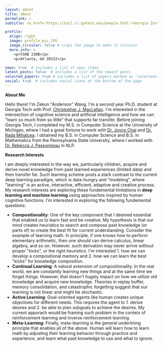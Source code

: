 ```yaml
---
layout: about
title: about
permalink: /
subtitle: <a href='https://tail.cc.gatech.edu/people.html'>Georgia Institute of Technology</a>

profile:
  align: right
  image: profile_pic.JPG
  image_circular: false # crops the image to make it circular
  more_info: >
    <p>TSRB 230B</p>
    <p>Atlanta, GA 30332</p>

news: true  # includes a list of news items
latest_posts: false  # includes a list of the newest posts
selected_papers: true # includes a list of papers marked as "selected={true}"
social: true  # includes social icons at the bottom of the page
---
```

**About Me**

Hello there! I'm Zekun "Anderson" Wang. I'm a second year Ph.D. student at Georgia Tech with Prof. [Christopher J. MacLellan](https://chrismaclellan.com/). I'm interested in the intersection of cognitive science and artificial intelligence and how we can "learn so much from so little" that supports far transfer. Before joining Georgia Tech, I completed my M.S. in Computer Science at the University of Michigan, where I had a great fortune to work with [Dr. Joyce Chai](https://web.eecs.umich.edu/~chaijy/) and [Dr. Rada Mihalcea](https://web.eecs.umich.edu/~mihalcea/). I obtained my B.S. in Computer Science and B.S. in Mathematics from the Pennsylvania State University, where I worked with [Dr. Rebecca J. Passonneau](https://sites.psu.edu/becky/) in NLP.

**Research Interests**

I am deeply interested in the way we, particularly children, acquire and derive novel knowledge from past learned experiences (limited data) and then transfer far. Such learning scheme posts a stark contrast to the current deep learning paradigm, which is data-hungry and "modeling", where "learning" is an active, interactive, efficient, adaptive and creative process. My research interests are exploring these fundemental limitations in **deep learning and machine learning** using approaches inspired by human cognitive functions. I'm interested in exploring the following fundemental questions:
- **Compositionality**: One of the key component that I deemed essential that enabled us to learn fast and be creative. My hypothesis is that our mind creates heuristics to search and compose past knowledge (or parts of) to create the best fit for current understanding. Consider the example of learning math. In principle, if one knows how to perform elementary arithmetic, then one should can derive calculus, linear algebra, and so on. However, such derivation may never arrive without proper "kicks", or the right heuristics. I'm interested 1. how we can develop a compositional memory and 2. how we can learn the best "kicks" for knowledge composition.
- **Continual Learning**: A natural extension of compositionality. In the real world, we are constantly learning new things and at the same time we forget things. However, that doesn't hugely impact on how we utilize old knowledge and acquire new knowledge. Theories in replay buffer, memory consolidation, and catastrophic forgetting suggest that our learning is not linear and might be stochastic.
- **Active Learning**: Goal-oriented agents like human creates unique objectives for different needs. This requires the agent to 1. derive desires and 2. be able to plan subgoals to achieve the desires. My current apporach would be framing such problem in the contetx of reinforcement learning and inverse reinforcement learning.
- **Meta-Learning**: Finally, meta-learning is the general underlining principle that enables all of the above. Human will learn how to learn math by adjusting their leanring behavior through practice and experience, and learn what past knowledge to use and what to ignore.